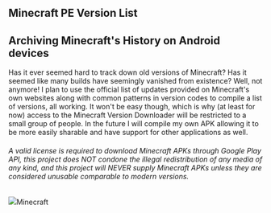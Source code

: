 ## Minecraft PE Version List
## Archiving Minecraft's History on Android devices
Has it ever seemed hard to track down old versions of Minecraft? Has it seemed like many builds have seemingly vanished from existence? Well, not anymore! I plan to use the official list of updates provided on Minecraft's own websites along with common patterns in version codes to compile a list of versions, all working. It won't be easy though, which is why (at least for now) access to the Minecraft Version Downloader will be restricted to a small group of people. In the future I will compile my own APK allowing it to be more easily sharable and have support for other applications as well.
###### *A valid license is required to download Minecraft APKs through Google Play API, this project does NOT condone the illegal redistribution of any media of any kind, and this project will NEVER supply Minecraft APKs unless they are considered unusable comparable to modern versions.*
<div class="filedownload-container"><div class="version-container"><img src="https://raw.githubusercontent.com/Kee7702/Kee7702.github.io/database/app/mcversion.png"><a>Minecraft</a></div><div id="mcversion"></div></div>
<script src="/assets/js/versions.js"></script>
